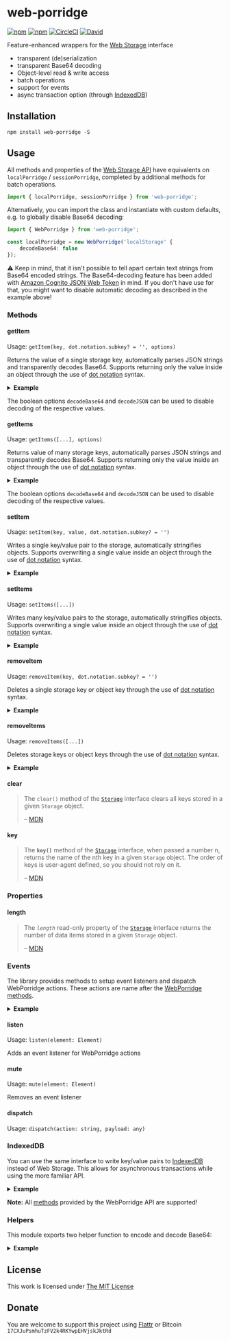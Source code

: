 # web-porridge

[![npm](https://flat.badgen.net/npm/license/web-porridge)](https://www.npmjs.org/package/web-porridge)
[![npm](https://flat.badgen.net/npm/v/web-porridge)](https://www.npmjs.org/package/web-porridge)
[![CircleCI](https://flat.badgen.net/circleci/github/idleberg/web-porridge)](https://circleci.com/gh/idleberg/web-porridge)
[![David](https://flat.badgen.net/david/dep/idleberg/web-porridge)](https://david-dm.org/idleberg/web-porridge)

Feature-enhanced wrappers for the [Web Storage](https://developer.mozilla.org/en-US/docs/Web/API/Storage) interface

- transparent (de)serialization
- transparent Base64 decoding
- Object-level read & write access
- batch operations
- support for events
- async transaction option (through [IndexedDB][indexeddb])

## Installation

`npm install web-porridge -S`

## Usage

All methods and properties of the [Web Storage API](https://developer.mozilla.org/en-US/docs/Web/API/Web_Storage_API) have equivalents on `localPorridge` / `sessionPorridge`, completed by additional methods for batch operations.

```ts
import { localPorridge, sessionPorridge } from 'web-porridge';
```

Alternatively, you can import the class and instantiate with custom defaults, e.g. to globally disable Base64 decoding:

```ts
import { WebPorridge } from 'web-porridge';

const localPorridge = new WebPorridge('localStorage' {
    decodeBase64: false
});
```

⚠️  Keep in mind, that it isn't possible to tell apart certain text strings from Base64 encoded strings. The Base64-decoding feature has been added with [Amazon Cognito JSON Web Token][cognito] in mind. If you don't have use for that, you might want to disable automatic decoding as described in the example above!

### Methods

#### getItem

Usage: `getItem(key, dot.notation.subkey? = '', options)`

Returns the value of a single storage key, automatically parses JSON strings and transparently decodes Base64. Supports returning only the value inside an object through the use of [dot notation][dot-notation] syntax.

<details>
<summary><strong>Example</strong></summary>

```ts
localPorridge.getItem('firstItem');
localPorridge.getItem('secondItem', 'dot.notation.subkey');
```
</details>

The boolean options `decodeBase64` and `decodeJSON` can be used to disable decoding of the respective values.

#### getItems

Usage: `getItems([...], options)`

Returns value of many storage keys, automatically parses JSON strings and transparently decodes Base64. Supports returning only the value inside an object through the use of [dot notation][dot-notation] syntax.

<details>
<summary><strong>Example</strong></summary>

```ts
localPorridge.getItem([
    // String!
    'firstItem',
    {
        // Object!
        key: 'secondItem',
        subKey: 'dot.notation.subkey'
    },
    [
        // Array!
        'thirdItem',
        'dot.notation.subkey'
    ]
]);
```
</details>

The boolean options `decodeBase64` and `decodeJSON` can be used to disable decoding of the respective values.

#### setItem

Usage: `setItem(key, value, dot.notation.subkey? = '')`

Writes a single key/value pair to the storage, automatically stringifies objects. Supports overwriting a single value inside an object through the use of [dot notation][dot-notation] syntax.

<details>
<summary><strong>Example</strong></summary>

```ts
localPorridge.setItem('firstItem', 'Hello World');

localPorridge.setItem('secondItem', { name: 'John Appleseed' });
localPorridge.setItem('secondItem', 'Ada Lovelace', 'name');
```
</details>

#### setItems

Usage: `setItems([...])`

Writes many key/value pairs to the storage, automatically stringifies objects. Supports overwriting a single value inside an object through the use of [dot notation][dot-notation] syntax.

<details>
<summary><strong>Example</strong></summary>

```ts
localPorridge.setItems([
    {
        // Object!
        key: 'firstItem',
        value: 'Hello World!'
    },
    {
        // Another Object!
        key: 'secondItem',
        value: 'Appleseed',
        subKey: 'personal.lastName'
    },
    [
        // Array!
        'thirdItem',
        'Lovelace',
        'personal.lastName'
    ]
]);
```
</details>

#### removeItem

Usage: `removeItem(key, dot.notation.subkey? = '')`

Deletes a single storage key or object key through the use of [dot notation][dot-notation] syntax.

<details>
<summary><strong>Example</strong></summary>

```ts
localPorridge.removeItem('firstItem');
localPorridge.removeItem('secondItem', 'dot.notation.subkey');
```
</details>

#### removeItems

Usage: `removeItems([...])`

Deletes storage keys or object keys through the use of [dot notation][dot-notation] syntax.

<details>
<summary><strong>Example</strong></summary>

```ts
localPorridge.removeItems([
    // String!
    'firstItem',
    {
        // Object!
        key: 'secondItem',
        subKey: 'dot.notation.subkey'
    },
    [
        // Array!
        'thirdItem',
        'dot.notation.subkey'
    ]
]);
```
</details>

#### clear

> The `clear()` method of the [`Storage`][storage] interface clears all keys stored in a given `Storage` object.
>
> – [MDN](https://developer.mozilla.org/en-US/docs/Web/API/Storage/clear)

#### key

> The **`key()`** method of the [`Storage`][storage] interface, when passed a number n, returns the name of the nth key in a given `Storage` object. The order of keys is user-agent defined, so you should not rely on it.
>
> – [MDN](https://developer.mozilla.org/en-US/docs/Web/API/Storage/key)

### Properties

#### length

> The *`length`* read-only property of the [`Storage`][storage] interface returns the number of data items stored in a given `Storage` object.
>
> – [MDN](https://developer.mozilla.org/en-US/docs/Web/API/Storage/length)

### Events

The library provides methods to setup event listeners and dispatch WebPorridge actions. These actions are name after the [WebPorridge methods](#methods).

<details>
<summary><strong>Example</strong></summary>

```ts
import { localPorridge } from 'web-porridge';

// Initialize event listeners
localPorridge.listen();

// Dispatch event
localPorridge.dispatch(
    'setItem', {
        key: 'demo',
        value: 'Hello World!'
    }
);

// Remove event listeners
localPorridge.mute();
```
</details>

#### listen

Usage: `listen(element: Element)`

Adds an event listener for WebPorridge actions

#### mute

Usage: `mute(element: Element)`

Removes an event listener

#### dispatch

Usage: `dispatch(action: string, payload: any)`

### IndexedDB

You can use the same interface to write key/value pairs to [IndexedDB][indexeddb] instead of Web Storage. This allows for asynchronous transactions while using the more familiar API.

<details>
<summary><strong>Example</strong></summary>

```ts
import { db } from 'web-porridge';

(async () => {
    const inputValue = 'Hello World!';

    await db.setItem('demo', inputValue);
    const outputValue = await db.getItem('demo');

    console.log(inputValue === outputValue);
    // true

    db.clear();
})();
```
</details>

**Note:** All [methods](#methods) provided by the WebPorridge API are supported!

### Helpers

This module exports two helper function to encode and decode Base64:

<details>
<summary><strong>Example</strong></summary>

```ts
import { sessionPorridge, base64Encode, base64Decode } from 'web-porridge';

sessionPorridge.setItem('demo', base64Encode('Hello World!'));
const decodedStorage = base64Decode(sessionStorage.getItem('demo'));

// Decoding Base64 string works transparently!
const decodedPorridge = sessionPorridge.getItem('demo');

console.log(decodedPorridge === decodedStorage);
// true
```
</details>

## License

This work is licensed under [The MIT License](https://opensource.org/licenses/MIT)

## Donate

You are welcome to support this project using [Flattr](https://flattr.com/submit/auto?user_id=idleberg&url=https://github.com/idleberg/web-porridge) or Bitcoin `17CXJuPsmhuTzFV2k4RKYwpEHVjskJktRd`

[dot-notation]: https://developer.mozilla.org/en-US/docs/Web/JavaScript/Reference/Operators/Property_accessors#Dot_notation
[storage]: https://developer.mozilla.org/en-US/docs/Web/API/Storage
[indexeddb]: https://developer.mozilla.org/en-US/docs/Web/API/IndexedDB_API
[cognito]: https://docs.aws.amazon.com/cognito/latest/developerguide/amazon-cognito-user-pools-using-tokens-verifying-a-jwt.html